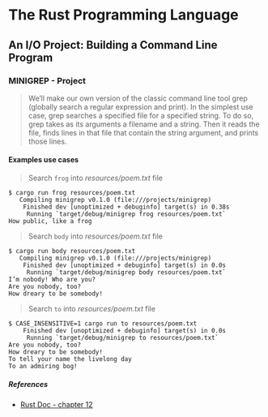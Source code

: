 # The Rust Programming Language
## An I/O Project: Building a Command Line Program

### MINIGREP - Project

> We’ll make our own version of the classic command line tool grep (globally search a regular expression and print). 
In the simplest use case, grep searches a specified file for a specified string. 
To do so, grep takes as its arguments a filename and a string. Then it reads the file, finds lines in that file that contain the string argument, and prints those lines.

#### Examples use cases
> Search `frog` into *resources/poem.txt* file

```
$ cargo run frog resources/poem.txt
   Compiling minigrep v0.1.0 (file:///projects/minigrep)
    Finished dev [unoptimized + debuginfo] target(s) in 0.38s
     Running `target/debug/minigrep frog resources/poem.txt`
How public, like a frog
```

> Search `body` into *resources/poem.txt* file

```
$ cargo run body resources/poem.txt
   Compiling minigrep v0.1.0 (file:///projects/minigrep)
    Finished dev [unoptimized + debuginfo] target(s) in 0.0s
     Running `target/debug/minigrep body resources/poem.txt`
I’m nobody! Who are you?
Are you nobody, too?
How dreary to be somebody!
```

> Search `to` into *resources/poem.txt* file

```
$ CASE_INSENSITIVE=1 cargo run to resources/poem.txt
    Finished dev [unoptimized + debuginfo] target(s) in 0.0s
     Running `target/debug/minigrep to resources/poem.txt`
Are you nobody, too?
How dreary to be somebody!
To tell your name the livelong day
To an admiring bog!
```

##### References
- [Rust Doc - chapter 12](https://doc.rust-lang.org/book/ch12-00-an-io-project.html)
